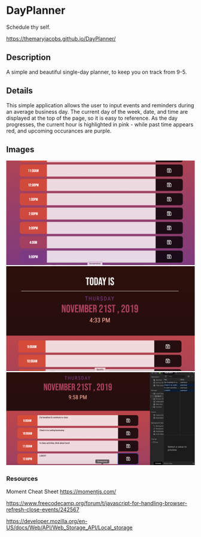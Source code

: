 # DayPlanner
Schedule thy self. 

https://themaryjacobs.github.io/DayPlanner/


## Description
A simple and beautiful single-day planner, to keep you on track from 9-5. 

## Details
This simple application allows the user to input events and reminders during an average business day. The current day of the week, date, and time are displayed at the top of the page, so it is easy to reference. As the day progresses, the current hour is highlighted in pink - while past time appears red, and upcoming occurances are purple. 

## Images
![screenshot1](https://github.com/TheMaryJacobs/DayPlanner/blob/master/Assets/images/Screenshot1.png)
![screenshot2](https://github.com/TheMaryJacobs/DayPlanner/blob/master/Assets/images/Screenshot2.png)
![screenshot3](https://github.com/TheMaryJacobs/DayPlanner/blob/master/Assets/images/Screenshot3.png)


### Resources
Moment Cheat Sheet
https://momentjs.com/

https://www.freecodecamp.org/forum/t/javascript-for-handling-browser-refresh-close-events/242567

https://developer.mozilla.org/en-US/docs/Web/API/Web_Storage_API/Local_storage

